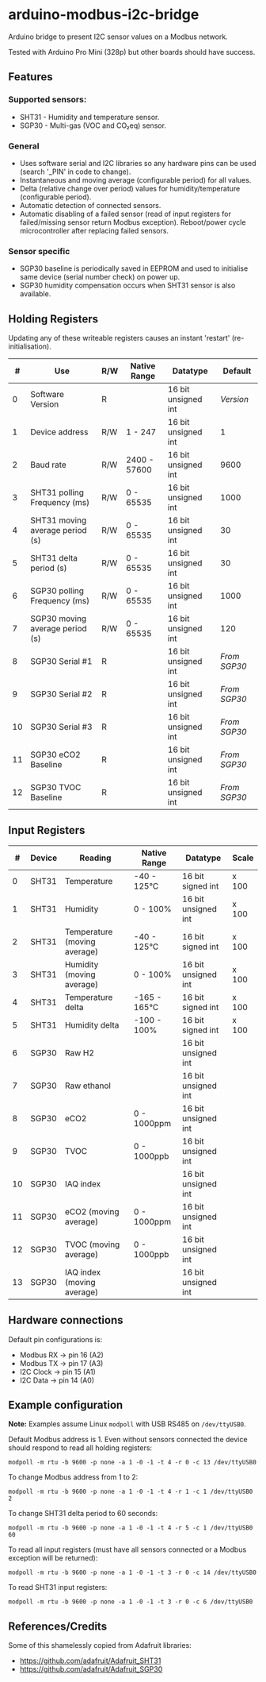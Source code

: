 # arduino-modbus-i2c-bridge

Arduino bridge to present I2C sensor values on a Modbus network.

Tested with Arduino Pro Mini (328p) but other boards should have success.

## Features

### Supported sensors:

* SHT31 - Humidity and temperature sensor.
* SGP30 - Multi-gas (VOC and CO₂eq) sensor.

### General

* Uses software serial and I2C libraries so any hardware pins can be used (search '_PIN' in code to change).
* Instantaneous and moving average (configurable period) for all values.
* Delta (relative change over period) values for humidity/temperature (configurable period).
* Automatic detection of connected sensors.
* Automatic disabling of a failed sensor (read of input registers for failed/missing sensor return Modbus exception). Reboot/power cycle microcontroller after replacing failed sensors.

### Sensor specific

* SGP30 baseline is periodically saved in EEPROM and used to initialise same device (serial number check) on power up.
* SGP30 humidity compensation occurs when SHT31 sensor is also available.


## Holding Registers

Updating any of these writeable registers causes an instant 'restart' (re-initialisation).

| #   | Use                             | R/W | Native Range | Datatype            | Default      |
| --- | ------------------------------- | --- | ------------ | ------------------- | ------------ |
| 0   | Software Version                | R   |              | 16 bit unsigned int | *Version*    |
| 1   | Device address                  | R/W | 1 - 247      | 16 bit unsigned int | 1            |
| 2   | Baud rate                       | R/W | 2400 - 57600 | 16 bit unsigned int | 9600         |
| 3   | SHT31 polling Frequency (ms)    | R/W | 0 - 65535    | 16 bit unsigned int | 1000         |
| 4   | SHT31 moving average period (s) | R/W | 0 - 65535    | 16 bit unsigned int | 30           |
| 5   | SHT31 delta period (s)          | R/W | 0 - 65535    | 16 bit unsigned int | 30           |
| 6   | SGP30 polling Frequency (ms)    | R/W | 0 - 65535    | 16 bit unsigned int | 1000         |
| 7   | SGP30 moving average period (s) | R/W | 0 - 65535    | 16 bit unsigned int | 120          |
| 8   | SGP30 Serial #1                 | R   |              | 16 bit unsigned int | *From SGP30* |
| 9   | SGP30 Serial #2                 | R   |              | 16 bit unsigned int | *From SGP30* |
| 10  | SGP30 Serial #3                 | R   |              | 16 bit unsigned int | *From SGP30* |
| 11  | SGP30 eCO2 Baseline             | R   |              | 16 bit unsigned int | *From SGP30* |
| 12  | SGP30 TVOC Baseline             | R   |              | 16 bit unsigned int | *From SGP30* |

## Input Registers

| #   | Device | Reading                      | Native Range | Datatype            | Scale |
| --- | ------ | ---------------------------- | ------------ | ------------------- | ----- |
| 0   | SHT31  | Temperature                  | -40 - 125°C  | 16 bit signed int   | x 100 |
| 1   | SHT31  | Humidity                     | 0 - 100%     | 16 bit unsigned int | x 100 |
| 2   | SHT31  | Temperature (moving average) | -40 - 125°C  | 16 bit signed int   | x 100 |
| 3   | SHT31  | Humidity (moving average)    | 0 - 100%     | 16 bit unsigned int | x 100 |
| 4   | SHT31  | Temperature delta            | -165 - 165°C | 16 bit signed int   | x 100 |
| 5   | SHT31  | Humidity delta               | -100 - 100%  | 16 bit signed int   | x 100 |
| 6   | SGP30  | Raw H2                       |              | 16 bit unsigned int |       |
| 7   | SGP30  | Raw ethanol                  |              | 16 bit unsigned int |       |
| 8   | SGP30  | eCO2                         | 0 - 1000ppm  | 16 bit unsigned int |       |
| 9   | SGP30  | TVOC                         | 0 - 1000ppb  | 16 bit unsigned int |       |
| 10  | SGP30  | IAQ index                    |              | 16 bit unsigned int |       |
| 11  | SGP30  | eCO2 (moving average)        | 0 - 1000ppm  | 16 bit unsigned int |       |
| 12  | SGP30  | TVOC (moving average)        | 0 - 1000ppb  | 16 bit unsigned int |       |
| 13  | SGP30  | IAQ index (moving average)   |              | 16 bit unsigned int |       |

## Hardware connections

Default pin configurations is:

* Modbus RX -> pin 16 (A2)
* Modbus TX -> pin 17 (A3)
* I2C Clock -> pin 15 (A1)
* I2C Data -> pin 14 (A0)

## Example configuration

**Note:** Examples assume Linux `modpoll` with USB RS485 on `/dev/ttyUSB0`.

Default Modbus address is 1. Even without sensors connected the device should respond to read all holding registers:

`modpoll -m rtu -b 9600 -p none -a 1 -0 -1 -t 4 -r 0 -c 13 /dev/ttyUSB0`

To change Modbus address from 1 to 2:

`modpoll -m rtu -b 9600 -p none -a 1 -0 -1 -t 4 -r 1 -c 1 /dev/ttyUSB0 2`

To change SHT31 delta period to 60 seconds:

`modpoll -m rtu -b 9600 -p none -a 1 -0 -1 -t 4 -r 5 -c 1 /dev/ttyUSB0 60`

To read all input registers (must have all sensors connected or a Modbus exception will be returned):

`modpoll -m rtu -b 9600 -p none -a 1 -0 -1 -t 3 -r 0 -c 14 /dev/ttyUSB0`

To read SHT31 input registers:

`modpoll -m rtu -b 9600 -p none -a 1 -0 -1 -t 3 -r 0 -c 6 /dev/ttyUSB0`
## References/Credits

Some of this shamelessly copied from Adafruit libraries:

* https://github.com/adafruit/Adafruit_SHT31
* https://github.com/adafruit/Adafruit_SGP30

